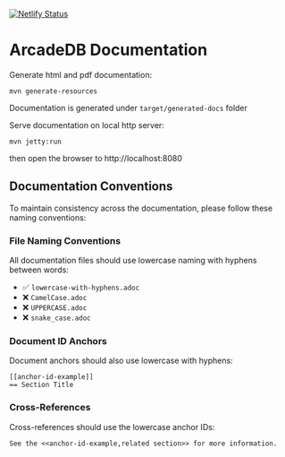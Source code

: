 [![Netlify Status](https://api.netlify.com/api/v1/badges/eef44996-0500-4b34-bd74-c9043079e547/deploy-status)](https://app.netlify.com/sites/laughing-saha-bb44e9/deploys)

# ArcadeDB Documentation

Generate html and pdf documentation:

```shell
mvn generate-resources
```

Documentation is generated under `target/generated-docs` folder

Serve documentation on local http server:

```shell
mvn jetty:run
```

then open the browser to http://localhost:8080

## Documentation Conventions

To maintain consistency across the documentation, please follow these naming conventions:

### File Naming Conventions

All documentation files should use lowercase naming with hyphens between words:

- ✅ `lowercase-with-hyphens.adoc`
- ❌ `CamelCase.adoc`
- ❌ `UPPERCASE.adoc`
- ❌ `snake_case.adoc`

### Document ID Anchors

Document anchors should also use lowercase with hyphens:

```asciidoc
[[anchor-id-example]]
== Section Title
```

### Cross-References

Cross-references should use the lowercase anchor IDs:

```asciidoc
See the <<anchor-id-example,related section>> for more information.
```
